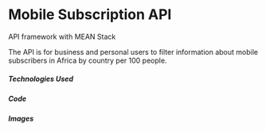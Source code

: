 # Mobile Subscription API
API framework with MEAN Stack

The API is for business and personal users to filter information about mobile subscribers in Africa by country per 100 people.


##### Technologies Used


##### Code


##### Images
